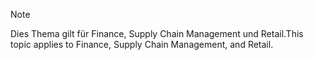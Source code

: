 > [!NOTE]
> <span data-ttu-id="de736-101">Dies Thema gilt für Finance, Supply Chain Management und Retail.</span><span class="sxs-lookup"><span data-stu-id="de736-101">This topic applies to Finance, Supply Chain Management, and Retail.</span></span> 
